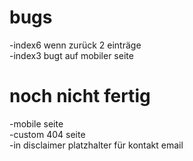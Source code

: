 # bugs
-index6 wenn zurück 2 einträge  
-index3 bugt auf mobiler seite
# noch nicht fertig
-mobile seite  
-custom 404 seite  
-in disclaimer platzhalter für kontakt email
